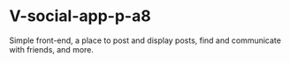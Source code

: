 # V-social-app-p-a8
Simple front-end, a place to post and display posts, find and communicate with friends, and more.

